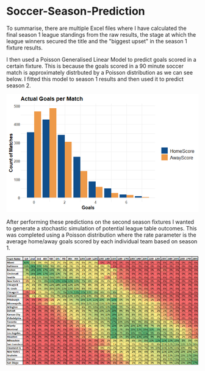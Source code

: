 # Soccer-Season-Prediction
To summarise, there are multiple Excel files where I have calculated the final season 1 league standings from the raw results, the stage at which the league winners secured the title and the "biggest upset" in the season 1 fixture results. 

I then used a Poisson Generalised Linear Model to predict goals scored in a certain fixture. This is because the goals scored in a 90 minute soccer match is approximately distrbuted by a Poisson distribution as we can see below. I fitted this model to season 1 results and then used it to predict season 2.

![Image of framework](https://github.com/jackapbutler/Soccer-Season-Prediction/blob/master/Elements/goalplot.png)

After performing these predictions on the second season fixtures I wanted to generate a stochastic simulation of potential league table outcomes. This was completed using a Poisson distribution where the rate parameter is the average home/away goals scored by each individual team based on season 1.

![Image of framework](https://github.com/jackapbutler/Soccer-Season-Prediction/blob/master/Elements/season2_standings_predicted_sorted.PNG)
